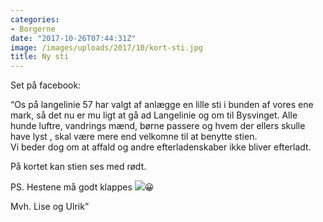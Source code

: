 ```yaml
---
categories:
- Borgerne
date: "2017-10-26T07:44:31Z"
image: /images/uploads/2017/10/kort-sti.jpg
title: Ny sti
---
```


Set på facebook:

“Os på langelinie 57 har valgt af anlægge en lille sti i bunden af vores ene mark, så det nu er mu ligt at gå ad Langelinie og om til Bysvinget. Alle hunde luftre, vandrings mænd, børne passere og hvem der ellers skulle have lyst , skal være mere end velkomne til at benytte stien.  
Vi beder dog om at affald og andre efterladenskaber ikke bliver efterladt.

På kortet kan stien ses med rødt.

PS. Hestene må godt klappes ![](https://www.facebook.com/images/emoji.php/v9/f51/1/16/1f603.png)😀

Mvh. Lise og Ulrik”


